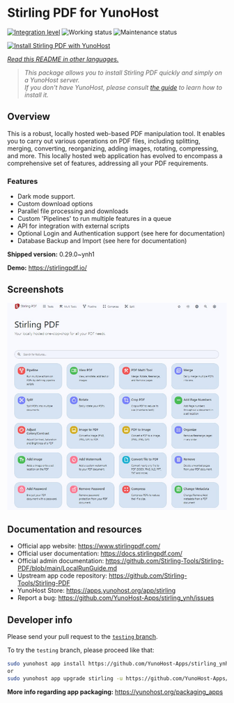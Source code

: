 <!--
N.B.: This README was automatically generated by <https://github.com/YunoHost/apps/tree/master/tools/readme_generator>
It shall NOT be edited by hand.
-->

# Stirling PDF for YunoHost

[![Integration level](https://dash.yunohost.org/integration/stirling.svg)](https://ci-apps.yunohost.org/ci/apps/stirling/) ![Working status](https://ci-apps.yunohost.org/ci/badges/stirling.status.svg) ![Maintenance status](https://ci-apps.yunohost.org/ci/badges/stirling.maintain.svg)

[![Install Stirling PDF with YunoHost](https://install-app.yunohost.org/install-with-yunohost.svg)](https://install-app.yunohost.org/?app=stirling)

*[Read this README in other languages.](./ALL_README.md)*

> *This package allows you to install Stirling PDF quickly and simply on a YunoHost server.*  
> *If you don't have YunoHost, please consult [the guide](https://yunohost.org/install) to learn how to install it.*

## Overview

This is a robust, locally hosted web-based PDF manipulation tool. It enables you to carry out various operations on PDF files, including splitting, merging, converting, reorganizing, adding images, rotating, compressing, and more. This locally hosted web application has evolved to encompass a comprehensive set of features, addressing all your PDF requirements.

### Features

- Dark mode support.
- Custom download options
- Parallel file processing and downloads
- Custom 'Pipelines' to run multiple features in a queue
- API for integration with external scripts
- Optional Login and Authentication support (see here for documentation)
- Database Backup and Import (see here for documentation)


**Shipped version:** 0.29.0~ynh1

**Demo:** <https://stirlingpdf.io/>

## Screenshots

![Screenshot of Stirling PDF](./doc/screenshots/screenshot.jpg)

## Documentation and resources

- Official app website: <https://www.stirlingpdf.com/>
- Official user documentation: <https://docs.stirlingpdf.com/>
- Official admin documentation: <https://github.com/Stirling-Tools/Stirling-PDF/blob/main/LocalRunGuide.md>
- Upstream app code repository: <https://github.com/Stirling-Tools/Stirling-PDF>
- YunoHost Store: <https://apps.yunohost.org/app/stirling>
- Report a bug: <https://github.com/YunoHost-Apps/stirling_ynh/issues>

## Developer info

Please send your pull request to the [`testing` branch](https://github.com/YunoHost-Apps/stirling_ynh/tree/testing).

To try the `testing` branch, please proceed like that:

```bash
sudo yunohost app install https://github.com/YunoHost-Apps/stirling_ynh/tree/testing --debug
or
sudo yunohost app upgrade stirling -u https://github.com/YunoHost-Apps/stirling_ynh/tree/testing --debug
```

**More info regarding app packaging:** <https://yunohost.org/packaging_apps>
